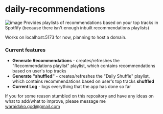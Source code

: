 # daily-recommendations
![image](https://github.com/user-attachments/assets/c27c23d7-390c-459f-a003-fe4a0abcbf05)
Provides playlists of recommendations based on your top tracks in Spotfify (because there isn't enough inbuilt recommendations playlists)

Works on localhost:5173 for now, planning to host a domain.

<h3>Current features</h3>
<ul>
    <li><b>Generate Recommendations</b> - creates/refreshes the "Recommendations playlist" playlist, which contains recommendations based on user's top tracks</li>
    <li><b>Generate "shuffled"</b> - creates/refreshes the "Daily Shuffle" playlist, which contains recommendations based on user's top tracks <b>shuffled</b></li>
    <li><b>Current Log</b> - logs everything that the app has done so far</li>
</ul>

If you for some reason stumbled on this repository and have any ideas on what to add/what to improve, please message me <a href="waraidako.god@gmail.com">waraidako.god@gmail.com</a>

